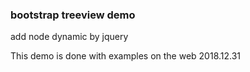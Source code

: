 ### bootstrap treeview demo
add node dynamic by jquery


This demo is done with examples on the web
2018.12.31